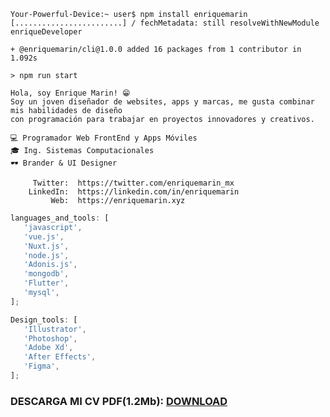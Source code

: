 ```shell
Your-Powerful-Device:~ user$ npm install enriquemarin
[........................] / fechMetadata: still resolveWithNewModule enriqueDeveloper

+ @enriquemarin/cli@1.0.0 added 16 packages from 1 contributor in 1.092s

> npm run start

Hola, soy Enrique Marin! 😁
Soy un joven diseñador de websites, apps y marcas, me gusta combinar mis habilidades de diseño
con programación para trabajar en proyectos innovadores y creativos.

💻 Programador Web FrontEnd y Apps Móviles
🎓 Ing. Sistemas Computacionales
🕶 Brander & UI Designer

     Twitter:  https://twitter.com/enriquemarin_mx
    LinkedIn:  https://linkedin.com/in/enriquemarin
         Web:  https://enriquemarin.xyz
```

```javascript
languages_and_tools: [
   'javascript',
   'vue.js',
   'Nuxt.js',
   'node.js',
   'Adonis.js',
   'mongodb',
   'Flutter',
   'mysql',
];
```

```javascript
Design_tools: [
   'Illustrator',
   'Photoshop',
   'Adobe Xd',
   'After Effects',
   'Figma',
];
```
### DESCARGA MI CV PDF(1.2Mb): [DOWNLOAD](https://github.com/enrique159/cvresumen/blob/main/resumen_enriquemarin.pdf)
